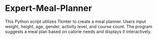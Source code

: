 # Expert-Meal-Planner
This Python script utilizes Tkinter to create a meal planner. Users input weight, height, age, gender, activity level, and course count. The program suggests a meal plan based on calorie needs and displays it interactively.
